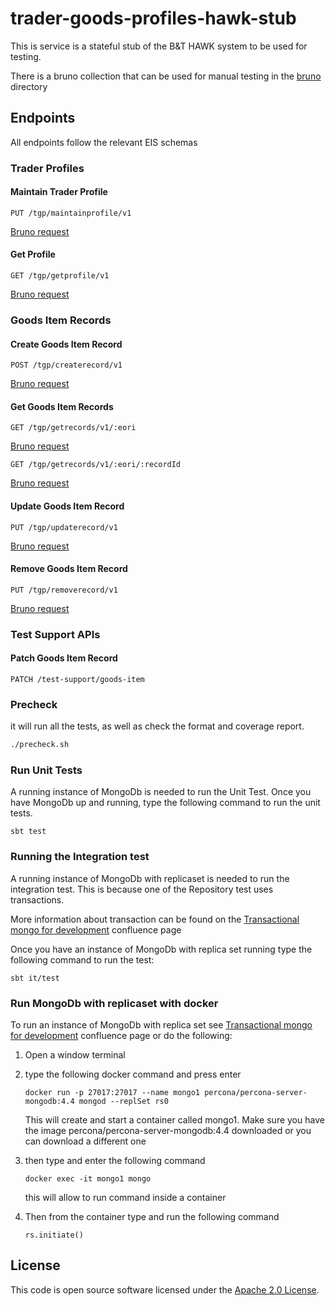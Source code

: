 
# trader-goods-profiles-hawk-stub

This is service is a stateful stub of the B&T HAWK system to be used for testing.

There is a bruno collection that can be used for manual testing in the [bruno](bruno) directory

## Endpoints

All endpoints follow the relevant EIS schemas

### Trader Profiles

#### Maintain Trader Profile
`PUT /tgp/maintainprofile/v1`

[Bruno request](bruno/trader-profile/Maintain%20Trader%20Profile.bru)

#### Get Profile
`GET /tgp/getprofile/v1`

[Bruno request](bruno/trader-profile/Get%20Profile.bru)

### Goods Item Records

#### Create Goods Item Record
`POST /tgp/createrecord/v1`

[Bruno request](bruno/goods-item-record/Create%20Goods%20Item%20Record.bru)

#### Get Goods Item Records
`GET /tgp/getrecords/v1/:eori`

[Bruno request](bruno/goods-item-record/Get%20Goods%20Item%20Records.bru)

`GET /tgp/getrecords/v1/:eori/:recordId`

[Bruno request](bruno/goods-item-record/Get%20Goods%20Item%20Record.bru)

#### Update Goods Item Record
`PUT /tgp/updaterecord/v1`

[Bruno request](bruno/goods-item-record/Update%20Goods%20Item%20Record.bru)

#### Remove Goods Item Record
`PUT /tgp/removerecord/v1`

[Bruno request](bruno/goods-item-record/Remove%20Goods%20Item%20Record.bru)

### Test Support APIs

#### Patch Goods Item Record
`PATCH /test-support/goods-item`

### Precheck

it will run all the tests, as well as check the format and coverage report.
```bash
./precheck.sh
```


### Run Unit Tests

A running instance of MongoDb is needed to run the Unit Test.
Once you have MongoDb up and running, type the following command to
run the unit tests.

```
sbt test
```

### Running the Integration test

A running instance of MongoDb with replicaset is needed to run
the integration test. This is because one of the Repository test uses
transactions.

More information about transaction can be found on the [Transactional mongo for development](https://confluence.tools.tax.service.gov.uk/display/TEC/2021/09/20/Transactional+mongo+for+development)
confluence page

Once you have an instance of MongoDb with replica set running type the
following command to run the test:

```
sbt it/test
```

### Run MongoDb with replicaset with docker

To run an instance of MongoDb with replica set see [Transactional mongo for development](https://confluence.tools.tax.service.gov.uk/display/TEC/2021/09/20/Transactional+mongo+for+development)
confluence page or do the following:

1. Open a window terminal
2. type the following docker command and press enter

   ```
   docker run -p 27017:27017 --name mongo1 percona/percona-server-mongodb:4.4 mongod --replSet rs0
    ``` 
   
   This will create and start a container called mongo1. Make sure you have the image
   percona/percona-server-mongodb:4.4 downloaded or you can download a different one

3. then type and enter the following command
    ```
    docker exec -it mongo1 mongo
    ```
   this will allow to run command inside a container

4. Then from the container type and run the following command

   ```
   rs.initiate()
   ```

## License

This code is open source software licensed under the [Apache 2.0 License]("http://www.apache.org/licenses/LICENSE-2.0.html").